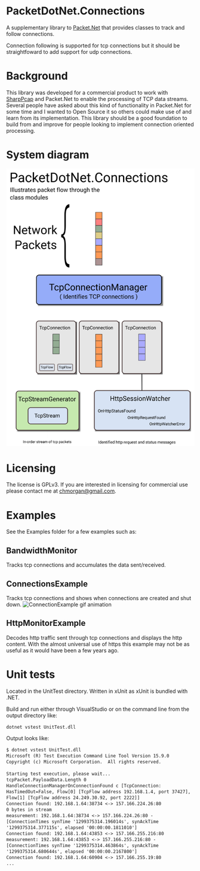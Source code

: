 # PacketDotNet.Connections

A supplementary library to [Packet.Net](http://github.com/chmorgan/packetnet) that provides classes to track
and follow connections.

Connection following is supported for tcp connections but it should be straightfoward to add support for
udp connections.

# Background

This library was developed for a commercial product to work with [SharpPcap](http://github.com/chmorgan/sharppcap) and Packet.Net to enable
the processing of TCP data streams. Several people have asked about this kind of functionality in Packet.Net for some
time and I wanted to Open Source it so others could make use of and learn from its implementation. This library should
be a good foundation to build from and improve for people looking to implement connection oriented processing.

# System diagram

![PacketDotNet.Connections diagram](PacketDotNet.Connections.svg)

# Licensing

The license is GPLv3. If you are interested in licensing for commercial use please contact me at chmorgan@gmail.com.

# Examples

See the Examples folder for a few examples such as:

## BandwidthMonitor
Tracks tcp connections and accumulates the data sent/received.

## ConnectionsExample
Tracks tcp connections and shows when connections are created and shut down.
![ConnectionExample gif animation](ConnectionExample.gif)

## HttpMonitorExample
Decodes http traffic sent through tcp connections and displays the http content.
With the almost universal use of https this example may not be as useful as it would have been a few years ago.

# Unit tests

Located in the UnitTest directory. Written in xUnit as xUnit is bundled with .NET.

Build and run either through VisualStudio or on the command line from the output directory like:

```
dotnet vstest UnitTest.dll
```

Output looks like:

```
$ dotnet vstest UnitTest.dll
Microsoft (R) Test Execution Command Line Tool Version 15.9.0
Copyright (c) Microsoft Corporation.  All rights reserved.

Starting test execution, please wait...
tcpPacket.PayloadData.Length 0
HandleConnectionManagerOnConnectionFound c [TcpConnection: HasTimedOut=False, Flow[0] [TcpFlow address 192.168.1.4, port 37427], Flow[1] [TcpFlow address 24.249.30.92, port 2222]]
Connection found: 192.168.1.64:38734 <-> 157.166.224.26:80
0 bytes in stream
measurement: 192.168.1.64:38734 <-> 157.166.224.26:80 - [ConnectionTimes synTime '1299375314.196014s', synAckTime '1299375314.377115s', elapsed '00:00:00.1811010']
Connection found: 192.168.1.64:43853 <-> 157.166.255.216:80
measurement: 192.168.1.64:43853 <-> 157.166.255.216:80 - [ConnectionTimes synTime '1299375314.463864s', synAckTime '1299375314.680644s', elapsed '00:00:00.2167800']
Connection found: 192.168.1.64:60904 <-> 157.166.255.19:80
...
```
